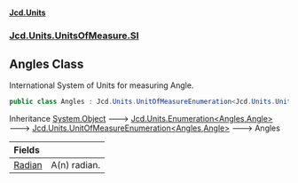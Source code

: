 #### [Jcd.Units](index.md 'index')
### [Jcd.Units.UnitsOfMeasure.SI](Jcd.Units.UnitsOfMeasure.SI.md 'Jcd.Units.UnitsOfMeasure.SI')

## Angles Class

International System of Units for measuring Angle.

```csharp
public class Angles : Jcd.Units.UnitOfMeasureEnumeration<Jcd.Units.UnitsOfMeasure.SI.Angles, Jcd.Units.UnitTypes.Angle>
```

Inheritance [System.Object](https://docs.microsoft.com/en-us/dotnet/api/System.Object 'System.Object') &#129106; [Jcd.Units.Enumeration&lt;](Jcd.Units.Enumeration_TEnumeration,T_.md 'Jcd.Units.Enumeration<TEnumeration,T>')[Angles](Jcd.Units.UnitsOfMeasure.SI.Angles.md 'Jcd.Units.UnitsOfMeasure.SI.Angles')[,](Jcd.Units.Enumeration_TEnumeration,T_.md 'Jcd.Units.Enumeration<TEnumeration,T>')[Angle](Jcd.Units.UnitTypes.Angle.md 'Jcd.Units.UnitTypes.Angle')[&gt;](Jcd.Units.Enumeration_TEnumeration,T_.md 'Jcd.Units.Enumeration<TEnumeration,T>') &#129106; [Jcd.Units.UnitOfMeasureEnumeration&lt;](Jcd.Units.UnitOfMeasureEnumeration_TEnumeration,T_.md 'Jcd.Units.UnitOfMeasureEnumeration<TEnumeration,T>')[Angles](Jcd.Units.UnitsOfMeasure.SI.Angles.md 'Jcd.Units.UnitsOfMeasure.SI.Angles')[,](Jcd.Units.UnitOfMeasureEnumeration_TEnumeration,T_.md 'Jcd.Units.UnitOfMeasureEnumeration<TEnumeration,T>')[Angle](Jcd.Units.UnitTypes.Angle.md 'Jcd.Units.UnitTypes.Angle')[&gt;](Jcd.Units.UnitOfMeasureEnumeration_TEnumeration,T_.md 'Jcd.Units.UnitOfMeasureEnumeration<TEnumeration,T>') &#129106; Angles

| Fields | |
| :--- | :--- |
| [Radian](Jcd.Units.UnitsOfMeasure.SI.Angles.Radian.md 'Jcd.Units.UnitsOfMeasure.SI.Angles.Radian') | A(n) radian. |
